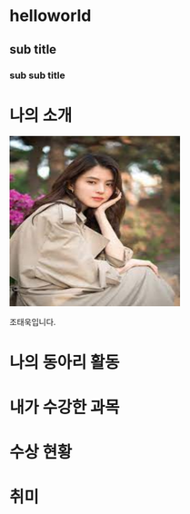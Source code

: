 # helloworld
## sub title
### sub sub title

# 나의 소개
<img src = '1.jpg' width=300 height=300></img>

조태욱입니다.

# 나의 동아리 활동

# 내가 수강한 과목

# 수상 현황

# 취미
